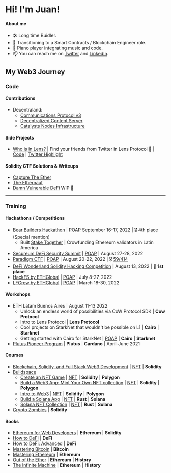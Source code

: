 # Hi! I'm Juan!

#### About me

- 🛠 Long time Buidler.
- 💎 Transitioning to a Smart Contracts / Blockchain Engineer role.
- 🎹 Piano player integrating music and code.
- 📫 You can reach me on [Twitter](https://twitter.com/juanscolari) and [LinkedIn](https://www.linkedin.com/in/juanscolari/).

## My Web3 Journey

### Code

#### Contributions

- Decentraland:
  - [Communications Protocol v3](https://github.com/decentraland/comms-v3/blob/main/docs/comms.md)
  - [Decentralized Content Server](https://github.com/decentraland/catalyst)
  - [Catalysts Nodes Infrastructure](https://github.com/decentraland/catalyst-owner)

#### Side Projects

- [Who is in Lens?](https://inlens.xyz) | Find your friends from Twitter in Lens Protocol 🌿 | [Code](https://github.com/juanscolari/who-is-in-lens) | [Twitter Highlight](https://twitter.com/StaniKulechov/status/1564333385958424577)

#### Solidity CTF Solutions & Writeups

- [Capture The Ether](https://github.com/juanscolari/capture-the-ether-solutions)
- [The Ethernaut](https://github.com/juanscolari/ethernaut-solutions)
- [Damn Vulnerable DeFi](https://github.com/juanscolari/damn-vulnerable-defi-solutions) WIP 🚧

---

### Training

#### Hackathons / Competitions

- [Bear Builders Hackathon](https://twitter.com/bear_builders) | [POAP](https://app.poap.xyz/token/5633444) September 16-17, 2022 | 🎖 4th place (Special mention)
   - Built [Stake Together](https://github.com/nicobevilacqua/StakeTogether-BearBuildersHackathon) | Crowfunding Ethereum validators in Latin America
- [Secureum DeFi Security Summit](https://github.com/eugenioclrc/DeFi-Security-Summit-Stanford) | [POAP](https://app.poap.xyz/token/5557105) | August 27-28, 2022
- [Paradigm CTF](https://ctf.paradigm.xyz/) | [POAP](https://app.poap.xyz/token/5580892) | August 20-22, 2022 | 🎖 [59/414](https://ctftime.org/event/1719)
- [DeFi Wonderland Solidity Hacking Competition](https://www.eventbrite.com.ar/e/solidity-hacking-competition-ctf-tickets-397071099347) | August 13, 2022 | 🥇 **1st place**
- [HackFS by ETHGlobal](https://hackfs.com/) | [POAP](https://app.poap.xyz/token/5408677) | July 8-27, 2022
- [LFGrow by ETHGlobal](https://lfgrow.ethglobal.com/) | [POAP](https://app.poap.xyz/token/4623985) | March 18-30, 2022

#### Workshops

- ETH Latam Buenos Aires | August 11-13 2022
  - Unlock an endless world of possibilities via CoW Protocol SDK | **Cow Protocol**
  - Intro to Lens Protocol | **Lens Protocol**
  - Cool projects on StarkNet that wouldn't be possible on L1 | **Cairo** | **Starknet**
  - Getting started with Cairo for StarkNet | [POAP](https://app.poap.xyz/token/5490942) | **Cairo** | **Starknet**
- [Plutus Pioneer Program](https://github.com/input-output-hk/plutus-pioneer-program) | **Plutus** | **Cardano** | April-June 2021

#### Courses

- [Blockchain, Solidity, and Full Stack Web3 Development](https://github.com/smartcontractkit/full-blockchain-solidity-course-js) | [NFT](https://stratosnft.io/juancito.eth?collections=collection%3D0xA457A0F9b6EDbEc66941D7Ed1D4d4834330ABf52%26collection%3D0xaAcb0B62aEB7Db938f12161Da0E45fC3B2B34179%26collection%3D0x9E9a4e58dDc9483d241AfC9a028E89BD9b9fa683%26collection%3D0xB29eA9ad260B6DC980513bbA29051570b2115110) | **Solidity**
- [Buildspace](https://buildspace.so/)
  - [Create an NFT Game](https://buildspace.so/p/create-turn-based-nft-game) | [NFT](https://opensea.io/assets/matic/0x3cd266509d127d0eac42f4474f57d0526804b44e/9763) | **Solidity** | **Polygon**
  - [Build a Web3 App: Mint Your Own NFT collection](https://buildspace.so/p/mint-nft-collection) | [NFT](https://opensea.io/assets/matic/0x3cd266509d127d0eac42f4474f57d0526804b44e/3388) | **Solidity** | **Polygon**
  - [Intro to Web3](https://buildspace.so/p/build-solidity-web3-app) | [NFT](https://opensea.io/assets/matic/0x3cd266509d127d0eac42f4474f57d0526804b44e/4827) | **Solidity** | **Polygon**
  - [Build a Solana App](https://buildspace.so/p/build-solana-web3-app) | [NFT](https://opensea.io/assets/matic/0x3cd266509d127d0eac42f4474f57d0526804b44e/12597) | **Rust** | **Solana**
  - [Solana NFT Collection](https://buildspace.so/p/ship-solana-nft-collection) | [NFT](https://opensea.io/assets/matic/0x3cd266509d127d0eac42f4474f57d0526804b44e/12999) | **Rust** | **Solana**
- [Crypto Zombies](https://cryptozombies.io/en/course/) | **Solidity**

#### Books

- [Ethereum for Web Developers](https://www.amazon.com/gp/product/1484252772) | **Ethereum** | **Solidity**
- [How to DeFi](https://www.amazon.com/gp/product/B098GT2PSG) | **DeFi**
- [How to DeFi: Advanced](https://www.amazon.com/gp/product/B098H215P3) | **DeFi**
- [Mastering Bitcoin](https://github.com/bitcoinbook/bitcoinbook) | **Bitcoin**
- [Mastering Ethereum](https://github.com/ethereumbook/ethereumbook) | **Ethereum**
- [Out of the Ether](https://www.amazon.com/gp/product/1119602939) | **Ethereum** | **History**
- [The Infinite Machine](https://www.amazon.com/gp/product/B07X8HS2WC) | **Ethereum** | **History**
